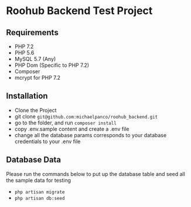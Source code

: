 # Roohub Backend Test Project

## Requirements

 - PHP 7.2
 - PHP 5.6
 - MySQL 5.7 (Any)
 - PHP Dom (Specific to PHP 7.2)
 - Composer
 - mcrypt for PHP 7.2

 ## Installation

 - Clone the Project
 - git clone `git@github.com:michaelpanco/roohub_backend.git`
 - go to the folder, and run `composer install`
 - copy .env.sample content and create a .env file
 - change all the database params corresponds to your database credentials to your .env file

 ## Database Data

Please run the commands below to put up the database table and seed all the sample data for testing

- `php artisan migrate`
- `php artisan db:seed`